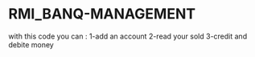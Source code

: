 # RMI_BANQ-MANAGEMENT
with this code you can :
1-add an account
2-read your sold 
3-credit and debite money 

